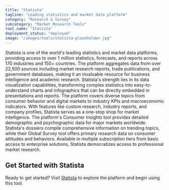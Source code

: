 ```yaml
---
title: "Statista"
tagline: "Leading statistics and market data platform"
category: "Research & Survey"
subcategory: "Market Research Tools"
tool_name: "Statista"
deployment_status: "deployed"
image: "/images/tools/statista-placeholder.jpg"
---
```

Statista is one of the world's leading statistics and market data platforms, providing access to over 1 million statistics, forecasts, and reports across 170 industries and 150+ countries. The platform aggregates data from over 22,500 sources including market research reports, trade publications, and government databases, making it an invaluable resource for business intelligence and academic research. Statista's strength lies in its data visualization capabilities, transforming complex statistics into easy-to-understand charts and infographics that can be directly embedded in presentations and reports. The platform covers diverse topics from consumer behavior and digital markets to industry KPIs and macroeconomic indicators. With features like custom research, industry reports, and company profiles, Statista serves as a one-stop shop for market intelligence. The platform's Consumer Insights tool provides detailed demographic and psychographic data for major markets worldwide. Statista's dossiers compile comprehensive information on trending topics, while their Global Survey tool offers primary research data on consumer attitudes and behaviors. Available in multiple subscription tiers from basic access to enterprise solutions, Statista democratizes access to professional market research.
## Get Started with Statista

Ready to get started? Visit [Statista](https://statista.com) to explore the platform and begin using this tool.
